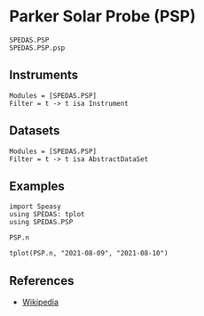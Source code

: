 # Parker Solar Probe (PSP)

```@docs
SPEDAS.PSP
SPEDAS.PSP.psp
```

## Instruments

```@autodocs
Modules = [SPEDAS.PSP]
Filter = t -> t isa Instrument
```

## Datasets

```@autodocs
Modules = [SPEDAS.PSP]
Filter = t -> t isa AbstractDataSet
```

## Examples

```@example PSP
import Speasy
using SPEDAS: tplot
using SPEDAS.PSP

PSP.n
```

```@example PSP
tplot(PSP.n, "2021-08-09", "2021-08-10")
```

## References

- [Wikipedia](https://en.wikipedia.org/wiki/Parker_Solar_Probe)